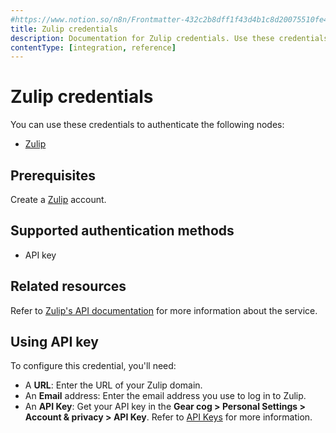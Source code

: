 ```yaml
---
#https://www.notion.so/n8n/Frontmatter-432c2b8dff1f43d4b1c8d20075510fe4
title: Zulip credentials
description: Documentation for Zulip credentials. Use these credentials to authenticate Zulip in n8n, a workflow automation platform.
contentType: [integration, reference]
---
```


# Zulip credentials

You can use these credentials to authenticate the following nodes:

- [Zulip](/integrations/builtin/app-nodes/n8n-nodes-base.zulip.md)

## Prerequisites

Create a [Zulip](https://zulip.com/) account.

## Supported authentication methods

- API key

## Related resources

Refer to [Zulip's API documentation](https://zulip.com/api/) for more information about the service.

## Using API key

To configure this credential, you'll need:

- A **URL**: Enter the URL of your Zulip domain.
- An **Email** address: Enter the email address you use to log in to Zulip.
- An **API Key**: Get your API key in the **Gear cog > Personal Settings > Account & privacy > API Key**. Refer to [API Keys](https://zulip.com/api/api-keys) for more information.


